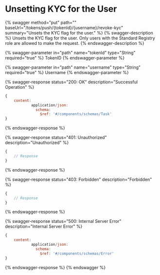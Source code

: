 # Unsetting KYC for the User

{% swagger method="put" path="" baseUrl="/tokens/push/{tokenId}/{username}/revoke-kyc" summary="Unsets the KYC flag for the user." %}
{% swagger-description %}
Unsets the KYC flag for the user. Only users with the Standard Registry role are allowed to make the request.
{% endswagger-description %}

{% swagger-parameter in="path" name="tokenId" type="String" required="true" %}
TokenID
{% endswagger-parameter %}

{% swagger-parameter in="path" name="username" type="String" required="true" %}
Username
{% endswagger-parameter %}

{% swagger-response status="200: OK" description="Successful Operation" %}
```javascript
{
    content:
            application/json:
              schema:
                $ref: '#/components/schemas/Task'
}
```
{% endswagger-response %}

{% swagger-response status="401: Unauthorized" description="Unauthorized" %}
```javascript
{
    // Response
}
```
{% endswagger-response %}

{% swagger-response status="403: Forbidden" description="Forbidden" %}
```javascript
{
    // Response
}
```
{% endswagger-response %}

{% swagger-response status="500: Internal Server Error" description="Internal Server Error" %}
```javascript
{
    content:
            application/json:
              schema:
                $ref: '#/components/schemas/Error'
}
```
{% endswagger-response %}
{% endswagger %}
